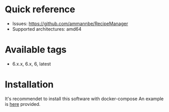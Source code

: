 # Quick reference

-   Issues: https://github.com/ammannbe/RecipeManager
-   Supported architectures: amd64

# Available tags

-   6.x.x, 6.x, 6, latest

# Installation

It's recommendet to install this software with docker-compose
An example is [here](https://github.com/ammannbe/RecipeManager/blob/master/docker/docker-compose.yml) provided.
